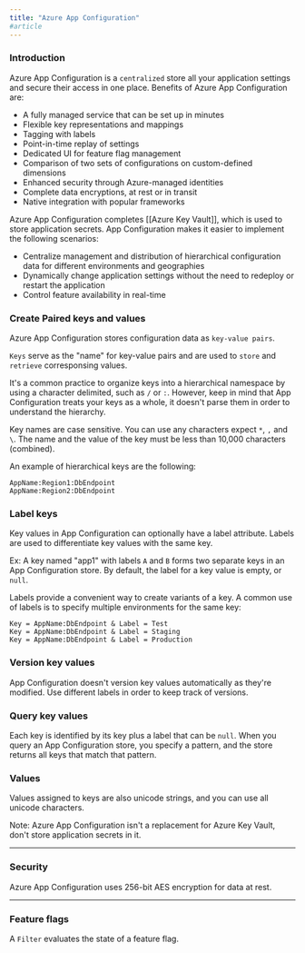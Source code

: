 ```yaml
---
title: "Azure App Configuration"
#article 
---
```

### Introduction

Azure App Configuration is a `centralized` store all your application settings and secure their access in one place. Benefits of Azure App Configuration are:
- A fully managed service that can be set up in minutes
- Flexible key representations and mappings
- Tagging with labels
- Point-in-time replay of settings
- Dedicated UI for feature flag management
- Comparison of two sets of configurations on custom-defined dimensions
- Enhanced security through Azure-managed identities
- Complete data encryptions, at rest or in transit
- Native integration with popular frameworks

Azure App Configuration completes [[Azure Key Vault]], which is used to store application secrets. App Configuration makes it easier to implement the following scenarios:
- Centralize management and distribution of hierarchical configuration data for different environments and geographies
- Dynamically change application settings without the need to redeploy or restart the application
- Control feature availability in real-time

### Create Paired keys and values
Azure App Configuration stores configuration data as `key-value pairs`.

`Keys` serve as the "name" for key-value pairs and are used to `store` and `retrieve` corresponsing values.

It's a common practice to organize keys into a hierarchical namespace by using a character delimited, such as `/` or `:`. However, keep in mind that App Configuration treats your keys as a whole, it doesn't parse them in order to understand the hierarchy.

Key names are case sensitive. You can use any characters expect `*`, `,` and `\`. The name and the value of the key must be less than 10,000 characters (combined).

An example of hierarchical keys are the following:

```
AppName:Region1:DbEndpoint
AppName:Region2:DbEndpoint
```

### Label keys
Key values in App Configuration can optionally have a label attribute. Labels are used to differentiate key values with the same key. 

Ex: A key named "app1" with labels `A` and `B` forms two separate keys in an App Configuration store. By default, the label for a key value is empty, or `null`.

Labels provide a convenient way to create variants of a key. A common use of labels is to specify multiple environments for the same key:

```
Key = AppName:DbEndpoint & Label = Test
Key = AppName:DbEndpoint & Label = Staging
Key = AppName:DbEndpoint & Label = Production
```

### Version key values
App Configuration doesn't version key values automatically as they're modified. Use different labels in order to keep track of versions.

### Query key values
Each key is identified by its key plus a label that can be `null`. When you query an App Configuration store, you specify a pattern, and the store returns all keys that match that pattern.

### Values
Values assigned to keys are also unicode strings, and you can use all unicode characters.

Note: Azure App Configuration isn't a replacement for Azure Key Vault, don't store application secrets in it.

---
### Security

Azure App Configuration uses 256-bit AES encryption for data at rest.

---

### Feature flags
A `Filter` evaluates the state of a feature flag.
